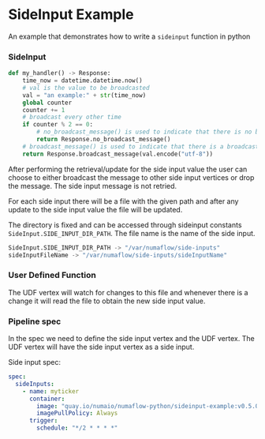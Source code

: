 # SideInput Example

An example that demonstrates how to write a `sideinput` function in python

### SideInput
```python
def my_handler() -> Response:
    time_now = datetime.datetime.now()
    # val is the value to be broadcasted
    val = "an example:" + str(time_now)
    global counter
    counter += 1
    # broadcast every other time
    if counter % 2 == 0:
        # no_broadcast_message() is used to indicate that there is no broadcast
        return Response.no_broadcast_message()
    # broadcast_message() is used to indicate that there is a broadcast
    return Response.broadcast_message(val.encode("utf-8"))
```
After performing the retrieval/update for the side input value the user can choose to either broadcast the 
message to other side input vertices or drop the message. The side input message is not retried.

For each side input there will be a file with the given path and after any update to the side input value the file will 
be updated.

The directory is fixed and can be accessed through sideinput constants `SideInput.SIDE_INPUT_DIR_PATH`.
The file name is the name of the side input.
```python
SideInput.SIDE_INPUT_DIR_PATH -> "/var/numaflow/side-inputs"
sideInputFileName -> "/var/numaflow/side-inputs/sideInputName"
```

### User Defined Function

The UDF vertex will watch for changes to this file and whenever there is a change it will read the file to obtain the new side input value.


### Pipeline spec

In the spec we need to define the side input vertex and the UDF vertex. The UDF vertex will have the side input vertex as a side input.

Side input spec:
```yaml
spec:
  sideInputs:
    - name: myticker
      container:
        image: "quay.io/numaio/numaflow-python/sideinput-example:v0.5.0"
        imagePullPolicy: Always
      trigger:
        schedule: "*/2 * * * *"

